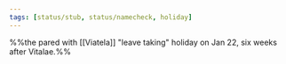 ```yaml
---
tags: [status/stub, status/namecheck, holiday]
---
```


%%the pared with [[Viatela]]  "leave taking" holiday on Jan 22, six weeks after Vitalae.%%